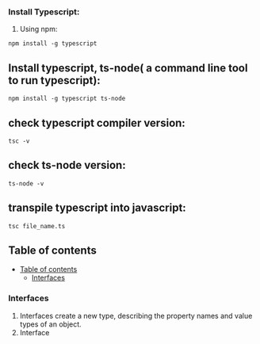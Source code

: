 ### Install Typescript:

1. Using npm:
```
npm install -g typescript

```


## Install typescript, ts-node( a command line tool to run typescript):
```
npm install -g typescript ts-node
```

## check typescript compiler version:
```
tsc -v
```

## check ts-node version:
```
ts-node -v
```

## transpile typescript into javascript:
```
tsc file_name.ts
```


## Table of contents

- [Table of contents](#table-of-contents)
  - [Interfaces](#interfaces)


<a id='#interfaces'></a>
### Interfaces
1. Interfaces create a new type, describing the property names and value types of an object.
2. Interface 